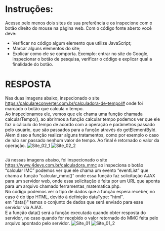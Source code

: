 # Instruções:

Acesse pelo menos dois sites de sua preferência e os inspecione com o botão direito do mouse na página web.
Com o código fonte aberto você deve:
- Verificar no código algum elemento que utilize JavaScript;
- Marcar alguns elementos do site;
- Explicar como ele se comporta. Exemplo: entrar no site do Google, inspecionar o botão de pesquisa, verificar o código e explicar qual a finalidade do botão.

# RESPOSTA

Nas duas imagens abaixo, inspecionado o site https://calculareconverter.com.br/calculadora-de-tempo/# onde foi marcado o botão que calcula o tempo. <br>
Ao inspecionamos ele, vemos que ele chama uma função chamada calcularTempo(), ao abrirmos a função calcular tempo podemos ver que ele faz o cálculo do tempo de acordo com a operação e parâmetros passado pelo usuário, que são passados para a função através do getElementById.<br>
Alem disso a função realizar alguns tratamentos, como por exemplo o caso de não ser passado nenhum valor de tempo. Ao final é retornado o valor da operação.
![Site_02_1](https://github.com/jedsonjhones/Softex-Backend/assets/39849707/fe925314-5ebe-4f0c-95ac-d252e0c56793)
![Site_02_2](https://github.com/jedsonjhones/Softex-Backend/assets/39849707/11f4c4f0-a303-41f8-9109-d93a71505c3f)

##

Já nessas imagens abaixo, foi inspecionado o site https://www.4devs.com.br/calculadora_mmc  ao inspeciona o botão  “calcular IMC” podemos ver que ele chama um evento “eventList” que chama a função “calcular_mmc()” onde essa função faz solicitação AJAX para um servidor web, onde essa solicitação é feita por um URL que aponta para um arquivo chamado ferramentas_matematica.php. <br>
No código podemos ver o tipo de dados que a função espera receber, no caso é do tipo HTML, devido à definição dataType: "html". <br>
em "data()" temos o conjunto de dados que será enviado para esse servidor via AJAX. <br>
E a função data() será a função executada quando obter resposta do servidor, no caso quando for recebido o valor  retornado do MMC feita pelo arquivo apontado pelo servidor.
![Site_01](https://github.com/jedsonjhones/Softex-Backend/assets/39849707/da5b942f-e40e-476d-ba89-ed836168cb68)
![Site_01_2](https://github.com/jedsonjhones/Softex-Backend/assets/39849707/b313436b-9726-4670-98d3-238a02c20bd7)




